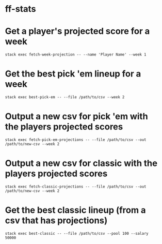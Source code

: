 # ff-stats

# Get a player's projected score for a week

`stack exec fetch-week-projection -- --name 'Player Name' --week 1`

# Get the best pick 'em lineup for a week

`stack exec best-pick-em -- --file /path/to/csv --week 2`

# Output a new csv for pick 'em with the players projected scores

`stack exec fetch-pick-em-projections -- --file /path/to/csv --out /path/to/new-csv --week 2`

# Output a new csv for classic with the players projected scores

`stack exec fetch-classic-projections -- --file /path/to/csv --out /path/to/new-csv --week 2`

# Get the best classic lineup (from a csv that has projections)

`stack exec best-classic -- --file /path/to/csv --pool 100 --salary 50000`
